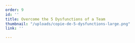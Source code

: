 ```yaml
---
order: 9
id: ''
title: Overcome the 5 Dysfunctions of a Team
thumbnail: "/uploads/copie-de-5-dysfunctions-large.png"
link: ''

---
```

